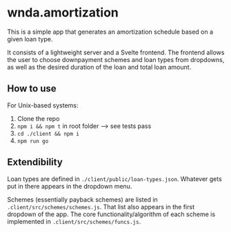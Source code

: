 # wnda.amortization

This is a simple app that generates an amortization schedule based on a given loan type.

It consists of a lightweight server and a Svelte frontend. The frontend allows the user to choose downpayment schemes and loan types from dropdowns, as well as the desired duration of the loan and total loan amount.

## How to use

For Unix-based systems:

1. Clone the repo
2. `npm i && npm t` in root folder --> see tests pass
3. `cd ./client && npm i`
4. `npm run go`

## Extendibility

Loan types are defined in `./client/public/loan-types.json`. Whatever gets put in there appears in the dropdown menu.

Schemes (essentially payback schemes) are listed in `.client/src/schemes/schemes.js`. That list also appears in the first dropdown of the app. 
The core functionality/algorithm of each scheme is implemented in `.client/src/schemes/funcs.js`.
